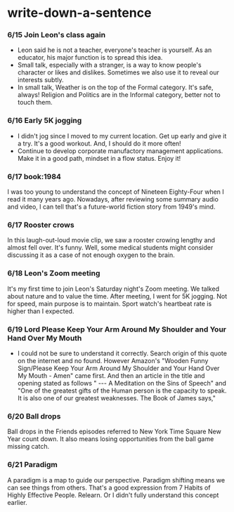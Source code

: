 # write-down-a-sentence
### 6/15 Join Leon's class again
- Leon said he is not a teacher, everyone's teacher is yourself. As an educator, his major function is to spread this idea.
- Small talk, especially with a stranger, is a way to know people's character or likes and dislikes. Sometimes we also use it to reveal our interests subtly.
- In small talk, Weather is on the top of the Formal category. It's safe, always! Religion and Politics are in the Informal category, better not to touch them.

### 6/16 Early 5K jogging
- I didn't jog since I moved to my current location. Get up early and give it a try. It's a good workout. And, I should do it more often!
- Continue to develop corporate manufactory management applications. Make it in a good path, mindset in a flow status. Enjoy it!

### 6/17 book:1984
I was too young to understand the concept of Nineteen Eighty-Four when I  read it many years ago. Nowadays, after reviewing some summary audio and video, I can tell that's a future-world fiction story from 1949's mind.

### 6/17 Rooster crows
In this laugh-out-loud movie clip, we saw a rooster crowing lengthy and almost fell over. It's funny. Well, some medical students might consider discussing it as a case of not enough oxygen to the brain.

### 6/18 Leon's Zoom meeting
It's my first time to join Leon's Saturday night's Zoom meeting. We talked about nature and to value the time.
After meeting, I went for 5K jogging. Not for speed, main purpose is to maintain. Sport watch's heartbeat rate is higher than I expected. 

### 6/19 Lord Please Keep Your Arm Around My Shoulder and Your Hand Over My Mouth
- I could not be sure to understand it correctly. Search origin of this quote on the internet and no found. However Amazon's "Wooden Funny Sign/Please Keep Your Arm Around My Shoulder and Your Hand Over My Mouth - Amen" came first. And then an article in the title and opening stated as follows " --- A Meditation on the Sins of Speech" and "One of the greatest gifts of the Human person is the capacity to speak. It is also one of our greatest weaknesses. The Book of James says,"

### 6/20 Ball drops
Ball drops in the Friends episodes referred to New York Time Square New Year count down. It also means losing opportunities from the ball game missing catch.

### 6/21 Paradigm
A paradigm is a map to guide our perspective. Paradigm shifting means we can see things from others. That's a good expression from  7 Habits of Highly Effective People. Relearn. Or I didn't fully understand this concept earlier.
